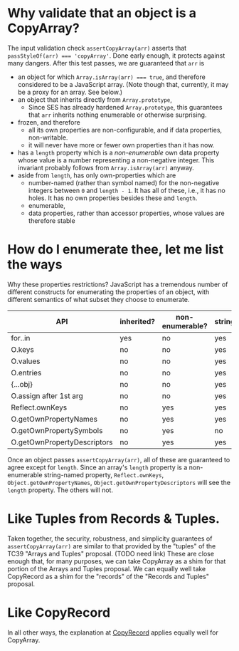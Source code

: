 # Why validate that an object is a CopyArray?

The input validation check `assertCopyArray(arr)` asserts that `passStyleOf(arr) === 'copyArray'`. Done early enough, it protects against many dangers. After this test passes, we are guaranteed that `arr` is
   * an object for which `Array.isArray(arr) === true`, and therefore considered to be a JavaScript array. (Note though that, currently, it may be a proxy for an array. See below.)
   * an object that inherits directly from `Array.prototype`,
      * Since SES has already hardened `Array.prototype`, this guarantees that `arr` inherits nothing enumerable or otherwise surprising.
   * frozen, and therefore
      * all its own properties are non-configurable, and if data properties, non-writable.
      * it will never have more or fewer own properties than it has now.
   * has a `length` property which is a *non-enumerable* own data property whose value is a number representing a non-negative integer. This invariant probably follows from `Array.isArray(arr)` anyway.
   * aside from `length`, has only own-properties which are
      * number-named (rather than symbol named) for the non-negative integers between `0` and `length - 1`. It has all of these, i.e., it has no holes. It has no own properties besides these and `length`.
      * enumerable,
      * data properties, rather than accessor properties, whose values are therefore stable

# How do I enumerate thee, let me list the ways

Why these properties restrictions? JavaScript has a tremendous number of different constructs for enumerating the properties of an object, with different semantics of what subset they choose to enumerate.

| API                         | inherited?  | non-enumerable? | strings? | symbols? | output    |
| --------------------------- | ----------- | --------------- | -------- | -------- | --------- |
| for..in                     | yes         | no              | yes      | no       | k*        |
| O.keys                      | no          | no              | yes      | no       | [k,*]     |
| O.values                    | no          | no              | yes      | no       | [v,*]     |
| O.entries                   | no          | no              | yes      | no       | [[k,v],*] |
| {...obj}                    | no          | no              | yes      | yes      | {k:v,*}   |
| O.assign after 1st arg      | no          | no              | yes      | yes      | {k:v,*}   |
| Reflect.ownKeys             | no          | yes             | yes      | yes      | [k,*]     |
| O.getOwnPropertyNames       | no          | yes             | yes      | no       | [k,*]     |
| O.getOwnPropertySymbols     | no          | yes             | no       | yes      | [k,*]     |
| O.getOwnPropertyDescriptors | no          | yes             | yes      | yes      | {k:d,*}   |


Once an object passes `assertCopyArray(arr)`, all of these are guaranteed to agree except for `length`.
Since an array's `length` property is a non-enumerable string-named property, `Reflect.ownKeys`, `Object.getOwnPropertyNames`, `Object.getOwnPropertyDescriptors` will see the `length` property. The others will not.

# Like Tuples from Records & Tuples.

Taken together, the security, robustness, and simplicity guarantees of `assertCopyArray(arr)` are similar to that provided by the "tuples" of the TC39 "Arrays and Tuples" proposal. (TODO need link) These are close enough that, for many purposes, we can take CopyArray as a shim for that portion of the Arrays and Tuples proposal. We can equally well take CopyRecord as a shim for the "records" of the "Records and Tuples" proposal.

# Like CopyRecord

In all other ways, the explanation at [CopyRecord](./copyRecord-guarantees.md) applies equally well for CopyArray.
